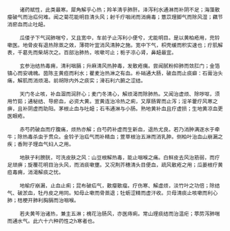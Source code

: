         诸药赋性，此类最寒。犀角解乎心热；羚羊清乎肺肝。泽泻利水通淋而补阴不足；海藻散瘿破气而治疝何难。闻之菊花能明目清头风；射千疗咽闭而消痈毒；薏苡理脚气而除风湿；藕节消瘀血而止吐衄。

        瓜偻子下气润肺喘兮，又且宽中，车前子止泻利小便兮，尤能明目。是以黄柏疮用，兜铃嗽医。地骨皮有退热除蒸之效，薄荷叶宜消风清肿之施。宽中下气，枳壳缓而积实速也；疔肌解表，千葛先而柴胡次之。百部治肺热，咳嗽可止；栀子凉心肾，鼻衄最宜。 

        玄参治结热毒痈，清利咽膈；升麻清风热肿毒，发散疮痍。尝闻腻粉抑肺而敛肛门；金箔镇心而安魂魄。茵陈主黄疸而利水；瞿麦治热淋之有血。朴硝通大肠，破血而止痰癖：石膏治头痛，解肌而消烦渴。前胡除内外之痰实；滑石利六腑之涩结。

        天门冬止咳，补血涸而润肝心；麦门冬清心，解烦渴而除肺热。又闻治虚烦、除哕呕，须用竹茹；通秘结、导瘀血，必资大黄。宣黄连治冷热之痢，又厚肠胃而止泻；淫羊藿疗风寒之痹，且补阴虚而助阳。茅根止血与吐衄；石韦通淋与小肠。熟地黄补血且疗虚损；生地黄凉血更医眼疮。

        赤芍药破血而疗腹痛，烦热亦解；白芍药补虚而生新血，退热尤良。若乃消肿满逐水于牵牛；除热毒杀虫于贯众。金铃子治疝气而补精血；萱草根治五淋而消乳肿。侧柏叶治血山崩漏之疾；香附子理血气妇人之用。

        地肤子利膀胱，可洗皮肤之风：山豆根解热毒，能止咽喉之痛。白鲜皮去风治筋弱，而疗足顽痹；旋覆花明目治头风，而消痰嗽壅。又况荆芥穗清头目便血，疏风散疮之用；瓜蒌根疗黄疸毒痈，消渴解痰之忧。

        地榆疗崩漏，止血止痢；昆布破疝气，散瘿散瘤。疗伤寒、解虛烦，淡竹叶之功倍；除结气、破淤血，牡丹皮之用同。知母止嗽而骨蒸退；牡蛎涩精而虚汗收。贝母清痰止咳嗽而利心肺；桔梗开肺利胸膈而治咽喉。

        若夫黄芩治诸热，兼主五淋；槐花治肠风，亦医痔痢。常山理痰结而治温疟；葶苈泻肺喘而通水气。此六十六种药性之h寒者也。
